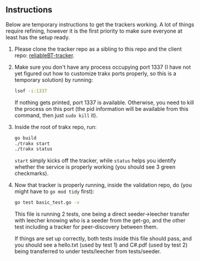## Instructions
Below are temporary instructions to get the trackers working. A lot of things require refining, however it is the first priority to make sure everyone at least has the setup ready.

1.
    Please clone the tracker repo as a sibling to this repo and the client repo: [reliableBT-tracker](https://github.com/Maxwell-Yang-2001/reliableBT-tracker).
2.
    Make sure you don't have any process occupying port 1337 (I have not yet figured out how to customize trakx ports properly, so this is a temporary solution) by running:
    ```sh
    lsof -i:1337
    ```
    If nothing gets printed, port 1337 is available. Otherwise, you need to kill the process on this port (the pid information will be available from this command, then just `sudo kill` it).
3.
    Inside the root of trakx repo, run:
    ```sh
    go build
    ./trakx start
    ./trakx status
    ```
    `start` simply kicks off the tracker, while `status` helps you identify whether the service is properly working (you should see 3 green checkmarks).
4.
    Now that tracker is properly running, inside the validation repo, do (you might have to `go mod tidy` first):
    ```sh
    go test basic_test.go -v
    ```
    This file is running 2 tests, one being a direct seeder->leecher transfer with leecher knowing who is a seeder from the get-go, and the other test including a tracker for peer-discovery between them.
    
    If things are set up correctly, both tests inside this file should pass, and you should see a hello.txt (used by test 1) and C#.pdf (used by test 2) being transferred to under tests/leecher from tests/seeder.

